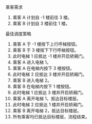 乘客需求  
1. 乘客 A 计划自 -1 楼前往 3 楼。  
2. 乘客 B 计划自 3 楼前往 1 楼。  

最佳调度策略  
1. 乘客 A 于 -1 楼按下上行呼梯按钮。  
2. 乘客 B 于 3 楼按下下行呼梯按钮。  
3. 此时电梯 1 应抵达 -1 楼并开启轿厢门。  
4. 乘客 A 进入电梯 1。  
5. 乘客 A 在电梯内按下 3 楼按钮。  
6. 此时电梯 2 应抵达 3 楼并开启轿厢门。  
7. 乘客 B 进入电梯 2。  
8. 乘客 B 在电梯内按下 1 楼按钮。  
9. 此时电梯 1 应抵达 3 楼并开启轿厢门。  
10. 乘客 A 离开电梯 1，抵达目标楼层。  
11. 此时电梯 2 应抵达 1 楼并开启轿厢门。  
12. 乘客 B 离开电梯 2，抵达目标楼层。  
13. 所有乘客均已抵达目标楼层，流程结束。